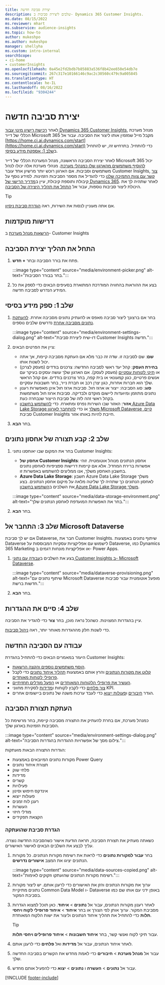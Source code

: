 ```yaml
---
title: יצירת סביבה חדשה
description: שלבים ליצירת סביבות ב- Dynamics 365 Customer Insights.
ms.date: 08/15/2022
ms.reviewer: mhart
ms.subservice: audience-insights
ms.topic: how-to
author: mukeshpo
ms.author: mukeshpo
manager: shellyha
ms.custom: intro-internal
searchScope:
- ci-home
- customerInsights
ms.openlocfilehash: 0a45e2fd2bdb7b85883a536f8b42ee650e54db7e
ms.sourcegitcommit: 267c317e10166146c9ac2c30560c479c9a005845
ms.translationtype: HT
ms.contentlocale: he-IL
ms.lasthandoff: 08/16/2022
ms.locfileid: "9304244"
---
```

# <a name="create-a-new-environment"></a>יצירת סביבה חדשה

לאחר [רכישת רישיון מינוי עבור Dynamics 365 Customer Insights](paid-license.md), מנהל מערכת הכללי של דייר Microsoft 365 מקבל מייל שמזמין אותו ליצור את הסביבה. עבור אל [https://home.ci.ai.dynamics.com/start](https://home.ci.ai.dynamics.com/start) כדי להתחיל. בתרחיש זה, יש להתחיל ב[שלב 1: אספקת מידע בסיסי](#step-1-provide-basic-information).

לאחר יצירת הסביבה הראשונה, מנהל המערכת הכללי של דייר Microsoft 365 יכול [להוסיף משתמשים מהארגון שלו כמנהלי מערכת](permissions.md). מנהלי מערכת אלה יכולו לנהל משתמשים וסביבות. אם הארגון רוכש יותר מרשיון אחד עובר Customer Insights, [צור קשר עם צוות התמיכה שלנו](https://go.microsoft.com/fwlink/?linkid=2079641) כדי להגדיל את מספר הסביבות הזמינות. למידע נוסף על קיבולת ותוספת קיבולת, עיין ב[מדריך הרישוי של Dynamics 365](https://go.microsoft.com/fwlink/?LinkId=866544). לאחר שתהיה לך את היכולת ליצור סביבות נוספות, עבור אל [התחל את תהליך היצירה של הסביבה](#start-the-environment-creation-process).

> [!TIP]
> אם אתה מעוניין לנסות את השירות, ראה [הגדרת סביבת ניסיון](trial-signup.md).

## <a name="prerequisites"></a>‏‫דרישות מוקדמות‬

[הרשאות מנהל מערכת](permissions.md) ב- Customer Insights

## <a name="start-the-environment-creation-process"></a>התחל את תהליך יצירת הסביבה

1. פתח את בורר הסביבה ובחר **+ חדש**.
  
   :::image type="content" source="media/environment-picker.png" alt-text="בחר בבורר הסביבות.":::

1. בצע את ההוראות בהחוויה המודרכת המתוארת בסעיפים הבאים כדי לספק את כל המידע הנדרש לסביבה חדשה.

## <a name="step-1-provide-basic-information"></a>שלב 1: ספק מידע בסיסי

1. בחר אם ברצונך ליצור סביבה מאפס או להעתיק נתונים מסביבה אחרת. [להעתקת נתונים מסביבה אחרת](#copy-the-environment-configuration) נדרשים שלבים נוספים.

   :::image type="content" source="media/environment-settings-dialog.png" alt-text="דו-שיח ליצירת סביבת Customer Insights חדשה.":::

1. ציין את הפרטים הבאים:

   - **שם**: שם לסביבה זו. שדה זה כבר מלא אם העתקת מסביבה קיימת, אך אתה יכול לשנות אותו.
   - **בחירת העסק**: קהל יעד ראשי לסביבה החדשה: צרכנים בודדים (מעסק לצרכן) או [תיקי לקוחות עסקיים](work-with-business-accounts.md) (מעסק לעסק). אם הארגון שלך עושה עסקים בעיקר עם אנשים פרטיים, כגון קמעונאי או בית קפה, בחר צרכנים בודדים. אם קהל הראשי שלך הוא חברות אחרות, כגון יצרן רכב או חברת נייר, בחר חשבונות עסקיים.
   - **סוג**: סוג הסביבה: ייצור או ארגז חול. סביבות ארגז חול אינן מאפשרות רענון נתונים מתוזמן ומיועדות ליישום מוקדם ולבדיקה. סביבות ארגז חול משתמשות בקהל ראשי זהה לזה של סביבת הייצור שנבחרה כעת.
   - **אזור**: האזור שבו השירות נפרס ומתארח. כדי [להשתמש בחשבון Azure Data Lake Storage משלך](own-data-lake-storage.md) אוֹ כדי [להתחבר לארגון Microsoft Dataverse קיים](customer-insights-dataverse.md), סביבת Customer Insights חייבת להיות באותו אזור.

1. בחר **הבא**.

## <a name="step-2-configure-data-storage"></a>שלב 2: קבע תצורה של אחסון נתונים

1. בחר את המקום שבו יאוחסנו נתוני Customer Insights:

   - **אחסון של Customer Insights**: אחסון הנתונים מנוהל אוטומטית. זוהי אפשרות ברירת המחדל. אלא אם קיימות דרישות ספציפיות לאחסון נתונים בחשבון האחסון משלך, אנו ממליצים להשתמש באפשרות זו.
   - **Azure Data Lake Storage**: חשבון  Azure Data Lake Storage משלך לאחסון הנתונים כך שתהיה לך שליטה מלאה על מיקום אחסון הנתונים. בצע את השלבים ב[השתמש בחשבון Azure Data Lake Storage משלך](own-data-lake-storage.md).

   :::image type="content" source="media/data-storage-environment.png" alt-text="בחר את האפשרות המועדפת לאחסון הנתונים שלך.":::

1. בחר **הבא**.

## <a name="step-3-connect-to-microsoft-dataverse"></a>שלב 3: התחבר אל Microsoft Dataverse

אם יש לך סביבת Dataverse, חבר את Customer Insights. שיתוף נתונים באמצעות Dataverse לישמוש עם אפליקציות עסקיות המבוססות על Dataverse, כמו Dynamics 365 Marketing או אפליקציות מונחות דגמים ב- Power Apps.

1. בצע את השלבים ב[עבודה עם נתוני Customer Insights ב- Microsoft Dataverse](customer-insights-dataverse.md).

   :::image type="content" source="media/dataverse-provisioning.png" alt-text="שיתוף נתונים עם Microsoft Dataverse מופעל אוטומטית עבור סביבות חדשות ברשת.":::

1. בחר **הבא**.

## <a name="step-4-finalize-the-settings"></a>שלב 4: סיים את ההגדרות

עיין בהגדרות המצוינות. כשהכל נראה מוכן, בחר **צור** כדי להגדיר את הסביבה.

כדי לשנות חלק מההגדרות מאוחר יותר, ראה [ניהול סביבות](manage-environments.md).

## <a name="work-with-your-new-environment"></a>עבודה עם הסביבה החדשה

היעזר במאמרים הבאים כדי להתחיל בהגדרת Customer Insights:

- [הוסף משתמשים נוספים והקצה הרשאות](permissions.md).
- [קלוט את מקורות הנתונים](data-sources.md) והרץ אותם באמצעות [תהליך איחוד נתונים](data-unification.md) כדי לקבל [פרופילי לקוחות מאוחדים](customer-profiles.md).
- [העשיר את פרופילי הלקוחות המאוחדים](enrichment-hub.md) או [הפעל מודלים תחזיתיים](predictions-overview.md).
- [צור פלחים](segments.md) כדי לקבץ לקוחות ו[מדידות](measures.md) לסקירת מחווני KPI.
- הגדר [חיבורים](connections.md) ו[פעולות ייצוא](export-destinations.md) כדי לעבד ערכות משנה של נתונים ביישומים אחרים.

## <a name="copy-the-environment-configuration"></a>העתקת תצורת הסביבה

כמנהל מערכת, אם בחרת להעתיק את התצורה מסביבה קיימת, בחר מרשימת כל הסביבות הזמינות בארגון שלך.

:::image type="content" source="media/environment-settings-dialog.png" alt-text="צילום מסך של אפשרויות ההגדרות בהגדרות הסביבה.":::

הגדרות התצורה הבאות מועתקות:

- מקורות נתונים המיובאים באמצעות Power Query
- תצורת איחוד נתונים
- פלחי שוק
- מדידות
- קשרים
- פעילויות
- אינדקס חיפוש וסינון
- פעולות ייצוא
- רענן לוח זמנים
- העשרות
- מודלי חיזוי
- הקצאת תפקידים

### <a name="set-up-a-copied-environment"></a>הגדרת סביבת שהועתקה

כשאתה מעתיק את תצורת הסביבה, תראה הודעת אישור כשהסביבה החדשה נוצרה. עליך לבצע את השלבים הבאים לאישור האישורים.

1. בחר **עבור למקורות נתונים** כדי לראות את רשימת מקורות הנתונים. כל מקורות הנתונים יציגו את המצב **אישורים נדרשים**.

   :::image type="content" source="media/data-sources-copied.png" alt-text="רשימת מקורות הנתונים שהועתקו וזקוקים לאימות.":::

1. ערוך את מקורות הנתונים והזן את האישורים כדי לרענן אותם. יש ליצור מקורות נתונים מתיקיית Common Data Model ו- Dataverse באופן ידני עם אותו שם כמו בסביבת המקור.

1. לאחר רענון מקורות הנתונים, עבור אל **נתונים** > **איחוד**. כאן תוכל למצוא הגדרות מסביבת המקור. ערוך אותן לפי הצורך או בחר **איחוד** > **איחוד פרופילי לקוח ויחסי תלות** כדי להתחיל את תהליך איחוד הנתונים וליצור את ישות הלקוח המאוחדת.

   > [!TIP]
   > עבור תיקי לקוח ואנשי קשר, בחר **איחוד חשבונות** > **איחוד פרופילים ויחסי תלות**.

1. לאחר איחוד הנתונים, עבור אל **מדידות‬** ואל **פלחים** כדי לרענן אותם.

1. עבור אל **מנהל מערכת** > **חיבורים** כדי לאמת מחדש את הקשרים בסביבה החדשה שלך.

1. עבור אל **נתונים** > **העשרה** ו **נתונים** > **יצוא** כדי להפעיל אותם מחדש.

[!INCLUDE [footer-include](includes/footer-banner.md)]
